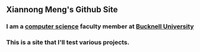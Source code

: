 ## Xiannong Meng's Github Site
### I am a <a href = "https://www.bucknell.edu/academics/college-engineering/majors-departments/computer-science">computer science</a> faculty member at <a href = "https://www.bucknell.edu/">Bucknell University</a>
### This is a site that I'll test various projects.
